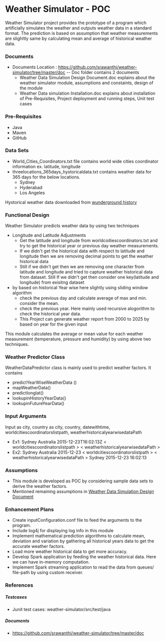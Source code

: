 # Weather Simulator - POC

Weather Simulator project provides the prototype of a program which artificially simulates the weather and outputs weather data in a standard format. The prediction is based on assumption that weather measurements are slighltly same by calculating mean and average of historical weather data.

### Documents
  - Documents Location : https://github.com/srawanthi/weather-simulator/tree/master/doc
  --  Doc folder contains 2 documents
      - Weather Data Simulation Design Document.doc explains about the weather simulator module, assumptions and constaints, design of the module
      - Weather Data simulation Installation.doc explains about installation of Pre-Requisites, Project deployment and running steps, Unit test cases

### Pre-Requisites
   - Java
   - Maven
   - GitHub

### Data Sets
  - World_Cities_Coordinators.txt file contains world wide cities coordinator information ex. latitude, longitude   
  - threelocations_365days_hystoricaldata.txt contains weather data for 365 days for the below locations.
    - Sydney
    - Hyderabad
    - Los Angeles

Hystorical weather data downloaded from [wunderground history](https://www.wunderground.com/history/)
### Functional Design
Weather Simulator predicts weather data by using two techniques
  - Longitude and Latitude Adjustments
      - Get the latitude and longitude from worldcoitiescoordinators.txt and try to get the historical year or previous day weather measurements. 
      - If we didn't get the historical data with respect to latitude and longitude then we are removing decimal points to get the weather historical data
      - Still if we didn't get then we are removing one character from latitude and longitude and tried to capture weather historical data from dataset. Still If we didn't get then consider one key(latitude and longitude) from exisitng dataset
  - by based on historical Year wise here slightly using sliding window algorithm
      - check the previous day and calculate average of max and min. consider the mean.
      - check the previous year. Here mainly used recursive alogorithm to check the historical year data.
      - This Project can generate weather report from 2000 to 2025 by based on year for the given input

This module calculates the average or mean value for each weather measurement (temperature, pressure and humidity) by using above two techniques.

### Weather Predictor Class
WeatherDataPredictor class is mainly used to predict weather factors. It contains
  - predictYearWiseWeatherData ()
  - mapWeatherData()
  - predictlonglat()
  - lookupinHistoryYearData()
  - lookupinFutureYearData()

### Input Arguments
Input as city, country as city, country,  datewithtime,  worldcitiescoordinatorslistpath,  weatherhistoricalyearwisedataPath
  - Ex1: Sydney Australia 2015-12-23T16:02:13Z < worldcitiescoordinatorslistpath > < weatherhistoricalyearwisedataPath >
  - Ex2: Sydney Australia 2015-12-23 < worldcitiescoordinatorslistpath > < weatherhistoricalyearwisedataPath >
Sydney 2015-12-23 16:02:13


### Assumptions
  - This module is developed as POC by considering sample data sets to derive the weather factors.
  - Mentioned remaining assumptions in [Weather Data Simulation Design Document](https://github.com/srawanthi/weather-simulator/tree/master/doc)

### Enhancement Plans
  - Create inputConfiguration.conf file to feed the arguments to the program.
  - Include log4j for displaying log info in this module
  - Implement mathematical prediction algorithms to calculate mean, deviation and variation by gathering all historical years data to get the accurate weather factors. 
  - Load more weather historical data to get more accuracy.
  - Develop Spark application by feeding the weather historical data. Here we can have in-memory computation.
  - Implement Spark streaming application to read the data from queues/ file-path by using custom receiver.

### References
##### Testcases
  - Junit test cases: weather-simulator/src/test/java

##### Documents
  - https://github.com/srawanthi/weather-simulator/tree/master/doc
